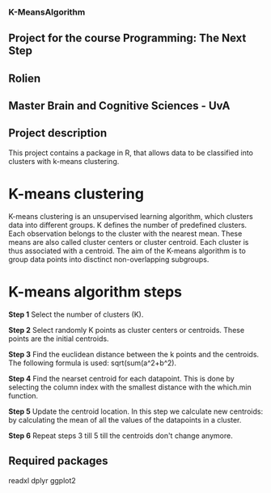 ### K-MeansAlgorithm
## Project for the course Programming: The Next Step
## Rolien 
## Master Brain and Cognitive Sciences - UvA

## Project description
This project contains a package in R, that allows data to be classified into clusters with k-means clustering.
# K-means clustering
K-means clustering is an unsupervised learning algorithm, which clusters data into different groups. K defines the number of predefined clusters. Each observation belongs to the cluster with the nearest mean. These means are also called cluster centers or cluster centroid. Each cluster is thus associated with a centroid. The aim of the K-means algorithm is to group data points into disctinct non-overlapping subgroups.

# K-means algorithm steps

**Step 1**
Select the number of clusters (K).

**Step 2**
Select randomly K points as cluster centers or centroids. These points are the initial centroids.

**Step 3**
Find the euclidean distance between the k points and the centroids. The following formula is used: sqrt(sum(a^2+b^2).
 
**Step 4**
Find the nearset centroid for each datapoint. This is done by selecting the column index with the smallest distance with the which.min function.

**Step 5**
Update the centroid location. In this step we calculate new centroids: by calculating the mean of all the values of the datapoints in a cluster.

**Step 6**
Repeat steps 3 till 5 till the centroids don't change anymore. 

## Required packages
readxl
dplyr
ggplot2



